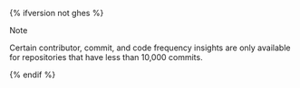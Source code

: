 {% ifversion not ghes %}

> [!NOTE]
> Certain contributor, commit, and code frequency insights are only available for repositories that have less than 10,000 commits.

{% endif %}
